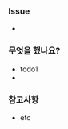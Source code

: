 <!-- 제목양식을 지켜주세요! [Feat/#{이슈번호}] {제목~~} -->

### Issue
<!-- (이슈번호를 적어주세요) #1 -->
- 

### 무엇을 했나요?

- todo1
-  
### 참고사항

- etc
